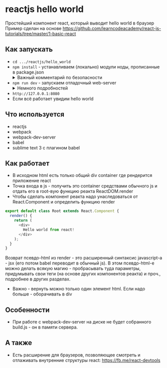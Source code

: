 # reactjs hello world
Простейший компонент react, который выводит hello world в браузер
Пример сделан на основе https://github.com/learncodeacademy/react-js-tutorials/tree/master/1-basic-react

## Как запускать
* `cd .../reactjs/hello_world`
* `npm install` - устанавливаем (локально) модули ноды, прописанные в package.json <details><summary>Важный комментарий по безопасности</summary>npm - умная штука, при установке модулей, она проверяет, есть ли известные уязвимости в этих модулях. Когда я ставил модули, она мне написала `found 4 vulnerabilities`  и предложила сделать `npm audit`, в котором написала об этих уязвимостях и даже приложила ссылку на их описание у себя на сайте. Там же она предложила пофиксить - установить более свежие версии. В общем, респект. </details>
* `npm run dev` - запускаем отладочный web-server <details><summary>Немного подробностей</summary>Это алиас на скирпт прописанный в package.json. Фактически там выполняется `webpack-dev-server --content-base src --inline --hot`. Запускается простой http-server, отдающий директорию src. Флаги --inline --hot делают так, что на странице в браузере появляется вебсокет, который слушает сервер и перезагружает страницу в случае изменений исходных файлов. Удобно, чтобы каждый раз не тыкать F5 в браузере. </details> 
* `http://127.0.0.1:8080`
* Если всё работает увидим hello world

## Что используется
* reactjs
* webpack
* webpack-dev-server
* babel
* sublime text 3 с плагином babel

## Как работает
* В исходном html есть только общий div container где рендерится приложение react
* Точка входа в js - получить это container средствами обычного js и отдать его в root-вую функцию реакта ReactDOM.render
* Чтобы сделать компонент реакта надо унаследоваться от React.Component и определить функцию render
```js
export default class Root extends React.Component {
  render() {
    return (
      <div>
      	Hello world from react!
      </div>
    );
  }
}
```
Возврат псевдо-html из render - это расширенный синтаксис javascript-а - jsx (его потом babel переводит в обычный js).  В этом псевдо-html-е можно делать всякую магию - пробрасывать туда параметры, придумывать свои теги (на основе других компонентов реакта) и проч., подробнее в других разделах.

* Важно - вернуть можно только один элемент html. Если надо больше - оборачивать в div

## Особенности
* При работе с webpack-dev-server на диске не будет собранного build.js - он в памяти сервера.

## А также
* Есть расширение для браузеров, позволяющее смотреть и отлаживать внутренние структуры react: https://fb.me/react-devtools
